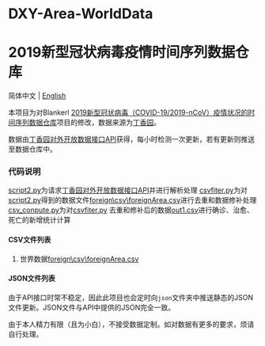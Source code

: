 # DXY-Area-WorldData
# 2019新型冠状病毒疫情时间序列数据仓库

简体中文 | [English](README.en.md)

本项目为对Blankerl [2019新型冠状病毒（COVID-19/2019-nCoV）疫情状况的时间序列数据仓库](https://github.com/BlankerL/DXY-COVID-19-Data)项目的修改，数据来源为[丁香园](https://3g.dxy.cn/newh5/view/pneumonia)。

数据由[丁香园对外开放数据接口API](https://lab.isaaclin.cn/nCoV/api/area)获得，每小时检测一次更新，若有更新则推送至数据仓库中。

### 代码说明
[script2.py](script2.py)为请求[丁香园对外开放数据接口API](https://lab.isaaclin.cn/nCoV/api/area)并进行解析处理
[csvfiter.py](csvfiter.py)为对[script2.py](script2.py)得到的数据文件[foreign\csv\foreignArea.csv](foreign\csv\foreignArea.csv)进行去重和数据修补处理
[csv_conpute.py](csv_conpute.py)为对[csvfiter.py](csvfiter.py) 去重和修补后的数据[out1.csv](out1.csv)进行确诊、治愈、死亡的新增统计计算

#### CSV文件列表
1. 世界数据[foreign\csv\foreignArea.csv](foreign\csv\foreignArea.csv)


#### JSON文件列表
由于API接口时常不稳定，因此此项目也会定时向`json`文件夹中推送静态的JSON文件更新。JSON文件与API中提供的JSON完全一致。

由于本人精力有限（且为小白），不接受数据定制。如对数据有更多的要求，烦请自行处理。
